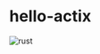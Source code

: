 # hello-actix
![rust](https://github.com/rkondratowicz/hello-actix/actions/workflows/rust.yml/badge.svg)
